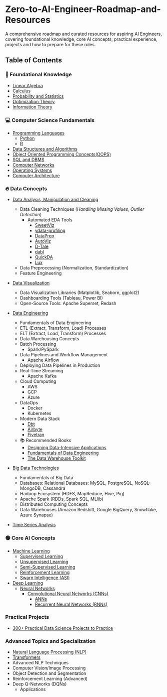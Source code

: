 # Zero-to-AI-Engineer-Roadmap-and-Resources

A comprehensive roadmap and curated resources for aspiring AI Engineers, covering foundational knowledge, core AI concepts, practical experience, projects and how to prepare for these roles.


## Table of Contents

### 🧰 Foundational Knowledge

 - [Linear Algebra]()
 - [Calculus]()
 - [Probability and Statistics]()
 - [Optimization Theory]()
 - [Information Theory]()

### 💻 Computer Science Fundamentals

- [Programming Languages]()
  - [Python]()
  - [R]()
- [Data Structures and Algorithms]()
- [Object Oriented Programming Concepts(OOPS)]()
- [SQL and DBMS]()
- [Computer Networks]()
- [Operating Systems]()
- [Computer Architecture]()

### 🔥 Data Concepts

- [Data Analysis, Manipulation and Cleaning]()
	 - Data Cleaning Techniques (*Handling Missing Values, Outlier Detection*)
         - Automated EDA Tools 
           - [SweetViz](https://github.com/fbdesignpro/sweetviz?utm_source=substack&utm_medium=email)
           - [ydata-profiling](https://github.com/ydataai/ydata-profiling?utm_source=substack&utm_medium=email)
           - [DataPrep](https://github.com/sfu-db/dataprep?utm_source=substack&utm_medium=email)
           - [AutoViz](https://github.com/AutoViML/AutoViz?utm_source=substack&utm_medium=email)
           - [D-Tale](https://github.com/man-group/dtale?utm_source=substack&utm_medium=email)
           - [dabl](https://dabl.github.io/stable/?utm_source=substack&utm_medium=email)
           - [QuickDA](https://github.com/sid-the-coder/QuickDA?utm_source=substack&utm_medium=email)
           - [Lux](https://lux-api.readthedocs.io/en/latest/?utm_source=substack&utm_medium=email)
	 - Data Preprocessing (Normalization, Standardization)
	 - Feature Engineering
- [Data Visualization]()
	 - Data Visualization Libraries (Matplotlib, Seaborn, ggplot2)
	 - Dashboarding Tools (Tableau, Power BI) 
	 - Open-Source Tools: Apache Superset, Redash

- [Data Engineering]()
   - Fundamentals of Data Engineering
   - ETL (Extract, Transform, Load) Processes
   - ELT (Extract, Load, Transform) Processes
   - Data Warehousing Concepts
   - Batch Processing
     - Spark/PySpark 
   - Data Pipelines and Workflow Management
     - Apache Airflow
   - Deploying Data Pipelines in Production
   - Real-Time Streaming
     - Apache Kafka
   - Cloud Computing
     - AWS
     - GCP
     - Azure
   - DataOps
     - Docker
     - Kubernetes
   - Modern Data Stack
     - [Dbt](https://www.getdbt.com/dbt-learn/)
     - [Airbyte](https://airbyte.com/)
     - [Fivetran](https://www.fivetran.com/)
   - 📚 Recommended Books
     - [Designing Data-Intensive Applications]()
     - [Fundamentals of Data Engineering]() 
     - [The Data Warehouse Toolkit]()
	 
- [Big Data Technologies]()
    - Fundamentals of Big Data
    - Databases: Relational Databases: MySQL, PostgreSQL, NoSQL: MongoDB, Cassandra
    - Hadoop Ecosystem (HDFS, MapReduce, Hive, Pig)
    - Apache Spark (RDDs, Spark SQL, MLlib)
    - Distributed Computing Concepts
    - Data Warehouses (Amazon Redshift, Google BigQuery, Snowflake, Azure Synapse)


    
- [Time Series Analysis]()

### 🟢 Core AI Concepts

- [Machine Learning]()
	 - [Supervised Learning]()
	 - [Unsupervised Learning]()
	 - [Semi-Supervised Learning]()
	 - [Reinforcement Learning]()
	 - [Swarn Intelligence (ASI)]()
- [Deep Learning]()
  - [Neural Networks]()
	- [Convolutional Neural Networks (CNNs)]()
        - [ANNs]()
        - [Recurrent Neural Networks (RNNs)]()

 
	
### Practical Projects

 - [300+ Practical Data Science Projects to Practice](https://github.com/cybergeekgyan/Zero-to-AI-Engineer-Roadmap-and-Resources/blob/main/Projects.md)

### Advanced Topics and Specialization
- [Natural Language Processing (NLP)]()
- [Transformers]()
- Advanced NLP Techniques
- Computer Vision/Image Processing
- Object Detection and Segmentation
- Reinforcement Learning (Advanced)
- Deep Q-Networks (DQNs)
  - Applications
